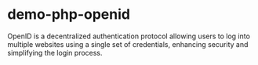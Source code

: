 # demo-php-openid
OpenID is a decentralized authentication protocol allowing users to log into multiple websites using a single set of credentials, enhancing security and simplifying the login process.
